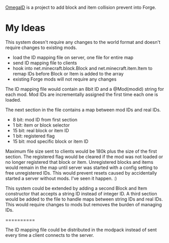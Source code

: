 [OmegaID](https://github.com/HeisenBugMC/HeisenBugMC/blob/master/ideas/OmegaID.md) is a project to add block and item collision prevent into Forge.

My Ideas
==========

This system doesn't require any changes to the world format and doesn't require changes
to existing mods.

* load the ID mapping file on server, one file for entire map
* send ID mapping file to clients
* hook into net.minecraft.block.Block and net.minecraft.item.Item to remap IDs before Block or Item is added to the array
* existing Forge mods will not require any changes

The ID mapping file would contain an 8bit ID and a @Mod(modid) string for each mod.
Mod IDs are incrementally assigned the first time each one is loaded.

The next section in the file contains a map between mod IDs and real IDs.
* 8 bit: mod ID from first section
* 1 bit: item or block selector
* 15 bit: real block or item ID
* 1 bit: registered flag
* 15 bit: mod specific block or item ID

Maximum file size sent to clients would be 180k plus the size of the first section.
The registered flag would be cleared if the mod was not loaded or no longer registered
that block or item. Unregistered blocks and items would remain in the map until server
was started with a config setting to free unregistered IDs. This would prevent resets
caused by accidentally started a server without mods. I've seen it happen. :)

This system could be extended by adding a second Block and Item constructor that accepts
a string ID instead of integer ID. A third section would be added to the file to handle
maps between string IDs and real IDs. This would require changes to mods but removes the
burden of managing IDs.

==========

The ID mapping file could be distributed in the modpack instead of sent every time a
client connects to the server.
